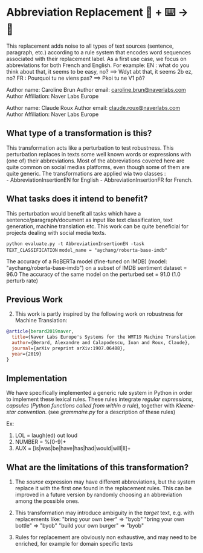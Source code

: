 # Abbreviation Replacement 🦎  + ⌨️ → 🐍
This replacement adds noise to all types of text sources (sentence, paragraph, etc.) 
according to a rule system that encodes word sequences associated with their replacement label.
As a first use case, we focus on abbreviations for both French and English.
For example:
EN : what do you think about that, it seems to be easy, no? ==> Wdyt abt that, it seems 2b ez, no?
FR : Pourquoi tu ne viens pas? ==> Pkoi tu ne V1 pô?

Author name: Caroline Brun
Author email: caroline.brun@naverlabs.com
Author Affiliation: Naver Labs Europe

Author name: Claude Roux
Author email: claude.roux@naverlabs.com
Author Affiliation: Naver Labs Europe

## What type of a transformation is this?
This transformation acts like a perturbation to test robustness.
This perturbation replaces in texts some well known words or expressions with (one of) their abbreviations.
Most of the abbreviations covered here are quite common on social medias platforms, even though some of them are quite generic.
The transformations are applied wia two classes :  
	- AbbreviationInsertionEN for English
	- AbbreviationInsertionFR for French.
 
## What tasks does it intend to benefit?
This perturbation would benefit all tasks which have a sentence/paragraph/document as input like text classification, 
text generation, machine translation etc.
This work can be quite beneficial for projects dealing with social media texts.

```python evaluate.py -t AbbreviationInsertionEN -task TEXT_CLASSIFICATION```
```model_name = "aychang/roberta-base-imdb"```

The accuracy of a RoBERTa model (fine-tuned on IMDB) (model: "aychang/roberta-base-imdb") 
on a subset of IMDB sentiment dataset = 96.0
The accuracy of the same model on the perturbed set = 91.0 (1.0 perturb rate)

## Previous Work


2) This work is partly inspired by the following work on robustness for Machine Translation:
```bibtex
@article{berard2019naver,
  title={Naver Labs Europe's Systems for the WMT19 Machine Translation Robustness Task},
  author={Berard, Alexandre and Calapodescu, Ioan and Roux, Claude},
  journal={arXiv preprint arXiv:1907.06488},
  year={2019}
}
```

## Implementation
We have specifically implemented a generic rule system in Python in order to implement these lexical rules.
These rules integrate _regular expressions_, _capsules_ (_Python functions called from within a rule_), together with _Kleene-star convention_.
(see _grammaire.py_ for a description of these rules)
   
Ex:
   1. LOL = laugh(ed) out loud
   1. NUMBER = %[0-9]+
   1. AUX = [is|was|be|have|has|had|would|will|ll]+

## What are the limitations of this transformation?

1. The _source_ expression may have different abbreviations, but the system replace it with the first one found in the replacement rules.
This can be improved in a future version by randomly choosing an abbreviation among the possible ones.
 
2. This transformation may introduce ambiguity in the _target_ text, e.g. with replacements like:
	"bring your own beer" => "byob"
	"bring your own bottle" => "byob"
	"build your own burger" => "byob"

3. Rules for replacement are obviously non exhaustive, and may need to be enriched, for example for domain specific texts

